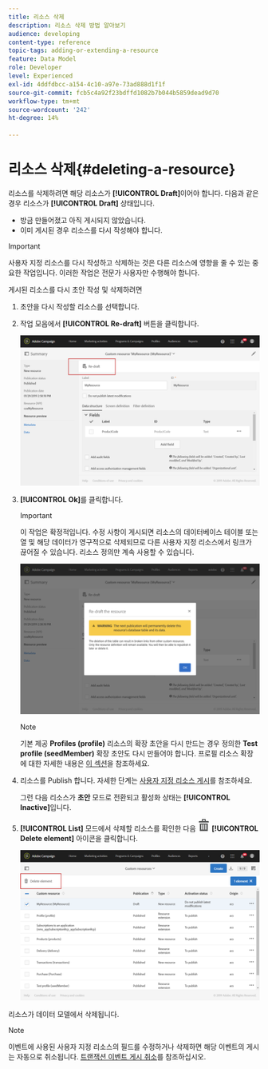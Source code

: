 ```yaml
---
title: 리소스 삭제
description: 리소스 삭제 방법 알아보기
audience: developing
content-type: reference
topic-tags: adding-or-extending-a-resource
feature: Data Model
role: Developer
level: Experienced
exl-id: 4ddfdbcc-a154-4c10-a97e-73ad888d1f1f
source-git-commit: fcb5c4a92f23bdffd1082b7b044b5859dead9d70
workflow-type: tm+mt
source-wordcount: '242'
ht-degree: 14%

---
```


# 리소스 삭제{#deleting-a-resource}

리소스를 삭제하려면 해당 리소스가 **[!UICONTROL Draft]**&#x200B;이어야 합니다. 다음과 같은 경우 리소스가 **[!UICONTROL Draft]** 상태입니다.

* 방금 만들어졌고 아직 게시되지 않았습니다.
* 이미 게시된 경우 리소스를 다시 작성해야 합니다.

>[!IMPORTANT]
>
>사용자 지정 리소스를 다시 작성하고 삭제하는 것은 다른 리소스에 영향을 줄 수 있는 중요한 작업입니다. 이러한 작업은 전문가 사용자만 수행해야 합니다.

게시된 리소스를 다시 초안 작성 및 삭제하려면

1. 초안을 다시 작성할 리소스를 선택합니다.
1. 작업 모음에서 **[!UICONTROL Re-draft]** 버튼을 클릭합니다.

   ![](assets/schema_extension_uc26.png)

1. **[!UICONTROL Ok]**&#x200B;를 클릭합니다.

   >[!IMPORTANT]
   >
   >이 작업은 확정적입니다. 수정 사항이 게시되면 리소스의 데이터베이스 테이블 또는 열 및 해당 데이터가 영구적으로 삭제되므로 다른 사용자 지정 리소스에서 링크가 끊어질 수 있습니다. 리소스 정의만 계속 사용할 수 있습니다.

   ![](assets/schema_extension_uc27.png)

   >[!NOTE]
   >
   >기본 제공 **Profiles (profile)** 리소스의 확장 초안을 다시 만드는 경우 정의한 **Test profile (seedMember)** 확장 초안도 다시 만들어야 합니다. 프로필 리소스 확장에 대한 자세한 내용은 [이 섹션](../../developing/using/extending-the-profile-resource-with-a-new-field.md)을 참조하세요.

1. 리소스를 Publish 합니다. 자세한 단계는 [사용자 지정 리소스 게시](../../developing/using/updating-the-database-structure.md#publishing-a-custom-resource)를 참조하세요.

   그런 다음 리소스가 **초안** 모드로 전환되고 활성화 상태는 **[!UICONTROL Inactive]**&#x200B;입니다.

1. **[!UICONTROL List]** 모드에서 삭제할 리소스를 확인한 다음 ![](assets/delete_darkgrey-24px.png) **[!UICONTROL Delete element]** 아이콘을 클릭합니다.

   ![](assets/schema_extension_uc28.png)

리소스가 데이터 모델에서 삭제됩니다.

>[!NOTE]
>
>이벤트에 사용된 사용자 지정 리소스의 필드를 수정하거나 삭제하면 해당 이벤트의 게시는 자동으로 취소됩니다. [트랜잭션 이벤트 게시 취소](../../channels/using/publishing-transactional-event.md#unpublishing-an-event)를 참조하십시오.
